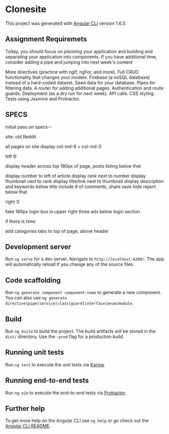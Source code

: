 # Clonesite

This project was generated with [Angular CLI](https://github.com/angular/angular-cli) version 1.6.5.

## Assignment Requiremets

Today, you should focus on planning your application and building and separating your application into components. If you have additional time, consider adding a pipe and jumping into next week's content

More directives (practice with ngIf, ngFor, and more).
Full CRUD functionality that changes your models.
Firebase (a noSQL database) instead of a hard-coded dataset.
Seed data for your database.
Pipes for filtering data.
A router for adding additional pages.
Authentication and route guards.
Deployment (as a dry run for next week).
API calls.
CSS styling.
Tests using Jasmine and Protractor.

## SPECS

initial pass on specs--

site: old Reddit

all pages on site display col-md-9 + col-md-3

left 9:

display header across top 180px of page, posts listing below that

display number to left of article
display rank next to number
display thumbnail next to rank
display title/link next to thumbnail
display description and keywords below title
include # of comments, share save hide report below that

right 3:

fake 180px login box in upper right
three ads below login section

if there is time:

add categories tabs to top of page, above header


## Development server

Run `ng serve` for a dev server. Navigate to `http://localhost:4200/`. The app will automatically reload if you change any of the source files.

## Code scaffolding

Run `ng generate component component-name` to generate a new component. You can also use `ng generate directive|pipe|service|class|guard|interface|enum|module`.

## Build

Run `ng build` to build the project. The build artifacts will be stored in the `dist/` directory. Use the `-prod` flag for a production build.

## Running unit tests

Run `ng test` to execute the unit tests via [Karma](https://karma-runner.github.io).

## Running end-to-end tests

Run `ng e2e` to execute the end-to-end tests via [Protractor](http://www.protractortest.org/).

## Further help

To get more help on the Angular CLI use `ng help` or go check out the [Angular CLI README](https://github.com/angular/angular-cli/blob/master/README.md).
